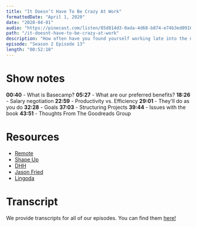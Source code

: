 ```yaml
---
title: "It Doesn’t Have To Be Crazy At Work"
formattedDate: "April 1, 2020"
date: "2020-04-01"
audio: "https://pinecast.com/listen/85d814d3-0ada-4d68-b874-e74b3ed09109.mp3"
path: "/it-doesnt-have-to-be-crazy-at-work"
description: "How often have you found yourself working late into the night at the office? Or maybe taking advantage of the quote unquote benefits like free dinner only to realize that your work life balance is strained? If this sounds like you, chances are it might be crazy at work."
episode: "Season 2 Episode 13"
length: "00:52:10"
---
```


# Show notes

**00:40** - What is Basecamp?
**05:27** - What are our preferred benefits?
**18:26** - Salary negotiation
**22:59** - Productivity vs. Efficiency
**29:01** - They'll do as you do
**32:28** - Goals
**37:03** - Structuring Projects
**39:44** - Issues with the book
**43:51** - Thoughts From The Goodreads Group

# Resources

- [Remote](https://www.amazon.com/Remote-Office-Required-Jason-Fried/dp/0804137501)
- [Shape Up](https://basecamp.com/shapeup)
- [DHH](https://twitter.com/dhh?ref_src=twsrc%5Egoogle%7Ctwcamp%5Eserp%7Ctwgr%5Eauthor)
- [Jason Fried](https://twitter.com/jasonfried?ref_src=twsrc%5Egoogle%7Ctwcamp%5Eserp%7Ctwgr%5Eauthor)
- [Lingoda](https://www.lingoda.com/en/)

# Transcript

We provide transcripts for all of our episodes. You can find them <a href="https://github.com/ladybug-podcast/ladybug-website/blob/master/transcripts/36-it-doesnt-have-to-be-crazy-at-work.md" target="_blank" class="highlight">here!</a>
